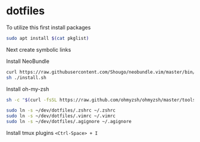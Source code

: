 # dotfiles

To utilize this first install packages

```bash
sudo apt install $(cat pkglist)
```

Next create symbolic links

Install NeoBundle

```bash
curl https://raw.githubusercontent.com/Shougo/neobundle.vim/master/bin/install.sh > install.sh
sh ./install.sh
```

Install oh-my-zsh
```bash
sh -c "$(curl -fsSL https://raw.github.com/ohmyzsh/ohmyzsh/master/tools/install.sh)"
```


```bash
sudo ln -s ~/dev/dotfiles/.zshrc ~/.zshrc
sudo ln -s ~/dev/dotfiles/.vimrc ~/.vimrc
sudo ln -s ~/dev/dotfiles/.agignore ~/.agignore
```


Install tmux plugins
`<Ctrl-Space> + I`
